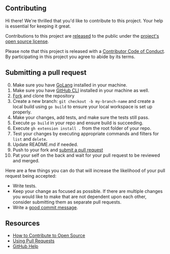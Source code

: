 ## Contributing

[fork]: https://github.com/actions/gh-actions-cache/fork
[pr]: https://github.com/actions/gh-actions-cache/compare
[code-of-conduct]: CODE_OF_CONDUCT.md

Hi there! We're thrilled that you'd like to contribute to this project. Your help is essential for keeping it great.

Contributions to this project are [released](https://help.github.com/articles/github-terms-of-service/#6-contributions-under-repository-license) to the public under the [project's open source license](LICENSE.md).

Please note that this project is released with a [Contributor Code of Conduct][code-of-conduct]. By participating in this project you agree to abide by its terms.

## Submitting a pull request

0. Make sure you have [GoLang](https://go.dev/dl/) installed in your machine.
0. Make sure you have [GitHub CLI](https://cli.github.com/) installed in your machine as well.
0. [Fork][fork] and clone the repository
0. Create a new branch: `git checkout -b my-branch-name` and create a local build using `go build` to ensure your local workspace is set up properly.
0. Make your changes, add tests, and make sure the tests still pass.
0. Execute `go build` in your repo and ensure build is succeeding.
0. Execute `gh extension install .` from the root folder of your repo.
0. Test your changes by executing appropriate commands and filters for `list` and `delete`.
0. Update README.md if needed.
0. Push to your fork and [submit a pull request][pr]
0. Pat your self on the back and wait for your pull request to be reviewed and merged.

Here are a few things you can do that will increase the likelihood of your pull request being accepted:

- Write tests.
- Keep your change as focused as possible. If there are multiple changes you would like to make that are not dependent upon each other, consider submitting them as separate pull requests.
- Write a [good commit message](http://tbaggery.com/2008/04/19/a-note-about-git-commit-messages.html).

## Resources

- [How to Contribute to Open Source](https://opensource.guide/how-to-contribute/)
- [Using Pull Requests](https://help.github.com/articles/about-pull-requests/)
- [GitHub Help](https://help.github.com)
